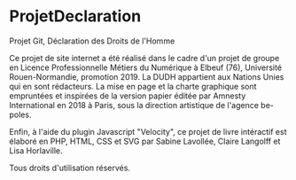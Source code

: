 # ProjetDeclaration
Projet Git, Déclaration des Droits de l'Homme

Ce projet de site internet a été réalisé dans le cadre d'un projet de groupe en Licence Professionnelle Métiers du Numérique à Elbeuf (76), Université Rouen-Normandie, promotion 2019.
La DUDH appartient aux Nations Unies qui en sont rédacteurs.
La mise en page et la charte graphique sont empruntées et inspirées de la version papier éditée par Amnesty International en 2018 à Paris, sous la direction artistique de l'agence be-poles.

Enfin, à l'aide du plugin Javascript "Velocity", ce projet de livre intéractif est élaboré en PHP, HTML, CSS et SVG par Sabine Lavollée, Claire Langolff et Lisa Horlaville.

Tous droits d'utilisation réservés.